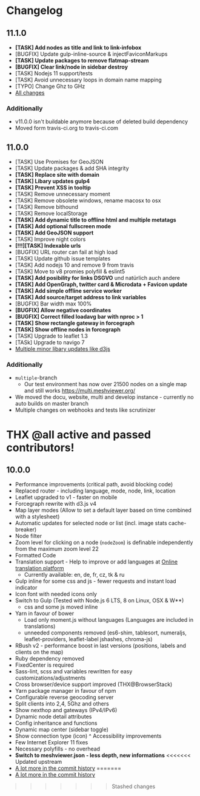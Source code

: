 # Changelog

## 11.1.0
* **[TASK] Add nodes as title and link to link-infobox**
* [BUGFIX] Update gulp-inline-source & injectFaviconMarkups
* **[TASK] Update packages to remove flatmap-stream**
* **[BUGFIX] Clear link/node in sidebar destroy**
* [TASK] Nodejs 11 support/tests
* [TASK] Avoid unnecessary loops in domain name mapping
* [TYPO] Change Ghz to GHz
* [All changes](https://github.com/ffrgb/meshviewer/commits/v11.1.0)

### Additionally
* v11.0.0 isn't buildable anymore because of deleted build dependency
* Moved form travis-ci.org to travis-ci.com

## 11.0.0
* [TASK] Use Promises for GeoJSON
* [TASK] Update packages & add SHA integrity
* **[TASK] Replace site with domain**
* **[TASK] Libary updates gulp4**
* **[TASK] Prevent XSS in tooltip**
* [TASK] Remove unnecessary moment
* [TASK] Remove obsolete windows, rename macosx to osx
* [TASK] Remove bithound
* [TASK] Remove localStorage
* **[TASK] Add dynamic title to offline html and multiple metatags**
* **[TASK] Add optional fullscreen mode**
* **[TASK] Add GeoJSON support**
* [TASK] Improve night colors
* **[!!!][TASK] Indexable urls**
* [BUGFIX] URL router can fail at high load
* [TASK] Update github issue templates
* [TASK] Add nodejs 10 and remove 9 from travis
* [TASK] Move to v8 promies polyfill & eslint5
* **[TASK] Add posibility for links DSGVO** und natürlich auch andere
* **[TASK] Add OpenGraph, twitter card & Microdata + Favicon update**
* **[TASK] Add simple offline service worker**
* **[TASK] Add source/target address to link variables**
* [BUGFIX] Bar width max 100%
* **[BUGFIX] Allow negative coordinates**
* **[BUGFIX] Correct filled loadavg bar with nproc > 1**
* **[TASK] Show rectangle gateway in forcegraph**
* **[TASK] Show offline nodes in forcegraph**
* [TASK] Upgrade to leaflet 1.3
* [TASk] Upgrade to navigo 7
* [Multiple minor libary updates like d3js](https://github.com/ffrgb/meshviewer/commits/v11.0.0)

### Additionally
* `multiple`-branch
	* Our test environment has now over 21500 nodes on a single map and still works  https://multi.meshviewer.org/
* We moved the docu, website, multi and develop instance - currently no auto builds on master branch
* Multiple changes on webhooks and tests like scrutinizer

**THX @all active and passed contributors!**
=======

## 10.0.0

* Performance improvements (critical path, avoid blocking code)
* Replaced router - including language, mode, node, link, location
* Leaflet upgraded to v1 - faster on mobile
* Forcegraph rewrite with d3.js v4
* Map layer modes \(Allow to set a default layer based on time combined with a stylesheet\)
* Automatic updates for selected node or list \(incl. image stats cache-breaker\)
* Node filter
* Zoom level for clicking on a node \(`nodeZoom`\) is definable independently from the maximum zoom level 22
* Formatted Code
* Translation support - Help to improve or add languages at [Online translation platform](https://poeditor.com/join/project/VZBjPNNic9)
  * Currently available: en, de, fr, cz, tk & ru
* Gulp inline for some css and js - fewer requests and instant load indicator
* Icon font with needed icons only
* Switch to Gulp \(Tested with Node.js 6 LTS, 8 on Linux, OSX & W\*\*\)
  * css and some js moved inline
* Yarn in favour of bower
  * Load only moment.js without languages \(Languages are included in translations\)
  * unneeded components removed \(es6-shim, tablesort, numeraljs, leaflet-providers, leaflet-label jshashes, chroma-js\)
* RBush v2 - performance boost in last versions \(positions, labels and clients on the map\)
* Ruby dependency removed
* FixedCenter is required
* Sass-lint, scss and variables rewritten for easy customizations/adjustments
* Cross browser/device support improved \(THX@BrowserStack\)
* Yarn package manager in favour of npm
* Configurable reverse geocoding server
* Split clients into 2,4, 5Ghz and others
* Show nexthop and gateways \(IPv4/IPv6\)
* Dynamic node detail attributes
* Config inheritance and functions
* Dynamic map center (sidebar toggle)
* Show connection type (icon)
^ Accessibility improvements
* Few Internet Explorer 11 fixes
* Necessary polyfills - no overhead
* **Switch to meshviewer.json - less depth, new informations**
<<<<<<< Updated upstream
* [A lot more in the commit history](https://github.com/ffrgb/meshviewer/commits/master)
=======
* [A lot more in the commit history](https://github.com/ffrgb/meshviewer/commits/v10.0.0)
>>>>>>> Stashed changes



